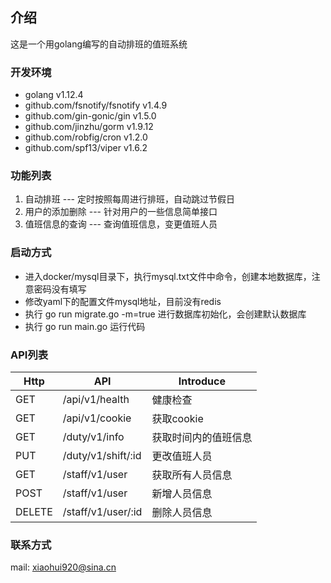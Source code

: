 ## 介绍
这是一个用golang编写的自动排班的值班系统

### 开发环境
- golang v1.12.4
- github.com/fsnotify/fsnotify v1.4.9
- github.com/gin-gonic/gin v1.5.0
- github.com/jinzhu/gorm v1.9.12
- github.com/robfig/cron v1.2.0
- github.com/spf13/viper v1.6.2

### 功能列表
1. 自动排班 --- 定时按照每周进行排班，自动跳过节假日
2. 用户的添加删除 --- 针对用户的一些信息简单接口
3. 值班信息的查询  --- 查询值班信息，变更值班人员

### 启动方式
- 进入docker/mysql目录下，执行mysql.txt文件中命令，创建本地数据库，注意密码没有填写
- 修改yaml下的配置文件mysql地址，目前没有redis
- 执行 go run migrate.go -m=true 进行数据库初始化，会创建默认数据库
- 执行 go run main.go 运行代码

### API列表
Http | API | Introduce
--- | --- | --- 
GET |   /api/v1/health | 健康检查
GET |   /api/v1/cookie | 获取cookie
GET |   /duty/v1/info | 获取时间内的值班信息
PUT |   /duty/v1/shift/:id | 更改值班人员
GET |   /staff/v1/user | 获取所有人员信息
POST |  /staff/v1/user | 新增人员信息
DELETE | /staff/v1/user/:id | 删除人员信息

### 联系方式
mail: xiaohui920@sina.cn
